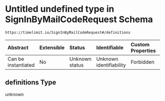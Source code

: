# Untitled undefined type in SignInByMailCodeRequest Schema

```txt
https://timelimit.io/SignInByMailCodeRequest#/definitions
```



| Abstract            | Extensible | Status         | Identifiable            | Custom Properties | Additional Properties | Access Restrictions | Defined In                                                                                          |
| :------------------ | :--------- | :------------- | :---------------------- | :---------------- | :-------------------- | :------------------ | :-------------------------------------------------------------------------------------------------- |
| Can be instantiated | No         | Unknown status | Unknown identifiability | Forbidden         | Allowed               | none                | [SignInByMailCodeRequest.schema.json\*](SignInByMailCodeRequest.schema.json "open original schema") |

## definitions Type

unknown

